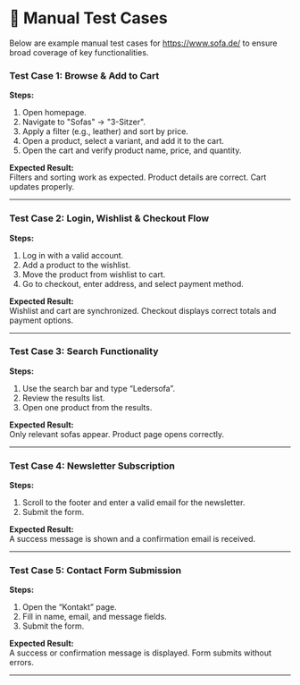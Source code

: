 # 📝 Manual Test Cases

Below are example manual test cases for https://www.sofa.de/ to ensure broad coverage of key functionalities.

### Test Case 1: Browse & Add to Cart

**Steps:**

1. Open homepage.
2. Navigate to "Sofas" → "3-Sitzer".
3. Apply a filter (e.g., leather) and sort by price.
4. Open a product, select a variant, and add it to the cart.
5. Open the cart and verify product name, price, and quantity.

**Expected Result:**  
Filters and sorting work as expected. Product details are correct. Cart updates properly.

---

### Test Case 2: Login, Wishlist & Checkout Flow

**Steps:**

1. Log in with a valid account.
2. Add a product to the wishlist.
3. Move the product from wishlist to cart.
4. Go to checkout, enter address, and select payment method.

**Expected Result:**  
Wishlist and cart are synchronized. Checkout displays correct totals and payment options.

---

### Test Case 3: Search Functionality

**Steps:**

1. Use the search bar and type “Ledersofa”.
2. Review the results list.
3. Open one product from the results.

**Expected Result:**  
Only relevant sofas appear. Product page opens correctly.

---

### Test Case 4: Newsletter Subscription

**Steps:**

1. Scroll to the footer and enter a valid email for the newsletter.
2. Submit the form.

**Expected Result:**  
A success message is shown and a confirmation email is received.

---

### Test Case 5: Contact Form Submission

**Steps:**

1. Open the “Kontakt” page.
2. Fill in name, email, and message fields.
3. Submit the form.

**Expected Result:**  
A success or confirmation message is displayed. Form submits without errors.

---
